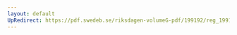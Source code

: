 ```yaml
---
layout: default
UpRedirect: https://pdf.swedeb.se/riksdagen-volumeG-pdf/199192/reg_199192/reg_199192_0331.pdf
---
```

